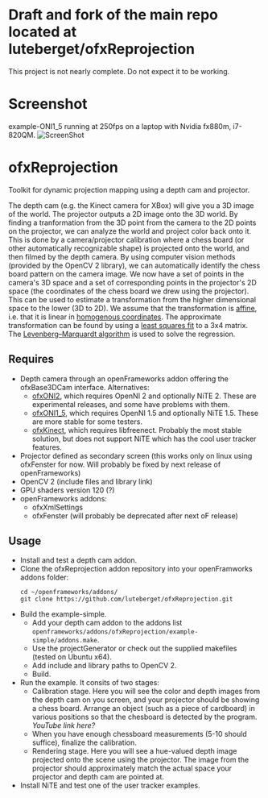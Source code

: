 Draft and fork of the main repo located at luteberget/ofxReprojection
=====
This project is not nearly complete. Do not expect it to be working.

Screenshot
=====
example-ONI1_5 running at 250fps on a laptop with Nvidia fx880m, i7-820QM.
![ScreenShot](https://raw.github.com/tomana/ofxReprojection/master/screenshot.png)

ofxReprojection
===============

Toolkit for dynamic projection mapping using a depth cam and projector. 

The depth cam (e.g. the Kinect camera for XBox)
will give you a 3D image of the world. The projector outputs a 2D image onto the 3D world. By finding a 
tranformation from the 3D point from the camera to the 2D points on the projector, we can analyze the world and 
project color back onto it. This is done by a camera/projector calibration where a chess board (or other automatically recognizable
shape) is projected onto the world, and then filmed by the depth camera. By using computer vision methods (provided by the OpenCV 2 library), we can 
automatically identify the chess board pattern on the camera image. We now have a set of points in the camera's 3D space and 
a set of corresponding points in the projector's 2D space (the coordinates of the chess board we drew using the projector).
This can be used to estimate a transformation from the higher dimensional space to the lower (3D to 2D). We assume that
the transformation is [affine](http://en.wikipedia.org/wiki/Affine_transformation), i.e. that it is linear in 
[homogenous coordinates](http://en.wikipedia.org/wiki/Homogeneous_coordinates). The approximate transformation can be found by using
a [least squares fit](http://en.wikipedia.org/wiki/Least_squares) to a 3x4 matrix.  The [Levenberg–Marquardt algorithm](http://en.wikipedia.org/wiki/Levenberg%E2%80%93Marquardt_algorithm)
is used to solve the regression.

Requires
--------
* Depth camera through an openFrameworks addon offering the ofxBase3DCam interface. Alternatives:
  * [ofxONI2](https://github.com/luteberget/ofxONI2), which requires OpenNI 2 and optionally NiTE 2. These are experimental releases, and some have problems with them.
  * [ofxONI1_5](https://github.com/tomana/ofxONI1_5), which requires OpenNI 1.5 and optionally NiTE 1.5. These are more stable for some testers.
  * [ofxKinect](https://github.com/kylemcdonald/ofxKinect), which requires libfreenect. Probably the most stable solution, but does not support NiTE which has the cool user tracker features.
* Projector defined as secondary screen (this works only on linux using ofxFenster for now. Will probably be fixed by next release of openFrameworks)
* OpenCV 2 (include files and library link)
* GPU shaders version 120 (?)
* openFrameworks addons:
  * ofxXmlSettings
  * ofxFenster (will probably be deprecated after next oF release)
  
Usage
-----
* Install and test a depth cam addon.
* Clone the ofxReprojection addon repository into your openFramworks addons folder:
    ```
    cd ~/openframeworks/addons/
    git clone https://github.com/luteberget/ofxReprojection.git
    ```
* Build the example-simple.
  * Add your depth cam addon to the addons list ```openframeworks/addons/ofxReprojection/example-simple/addons.make```.
  * Use the projectGenerator or check out the supplied makefiles (tested on Ubuntu x64).
  * Add include and library paths to OpenCV 2.
  * Build.
* Run the example. It consits of two stages:
  * Calibration stage. Here you will see the color and depth images from the depth cam on you screen, and your projector should
    be showing a chess board. Arrange an object (such as a piece of cardboard) in various positions so that the chesboard
    is detected by the program. *YouTube link here?*
  * When you have enough chessboard measurements (5-10 should suffice), finalize the calibration.
  * Rendering stage. Here you will see a hue-valued depth image projected onto the scene using the projector. The image
    from the projector should approximately match the actual space your projector and depth cam are pointed at.
* Install NiTE and test one of the user tracker examples.
